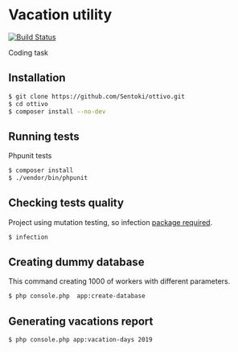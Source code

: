 # Vacation utility

[![Build Status](https://travis-ci.com/Sentoki/ottivo.svg?branch=master)](https://travis-ci.com/Sentoki/ottivo)

Coding task

## Installation

```bash
$ git clone https://github.com/Sentoki/ottivo.git
$ cd ottivo
$ composer install --no-dev

```

## Running tests
 
Phpunit tests

```bash
$ composer install
$ ./vendor/bin/phpunit

```
## Checking tests quality

Project using mutation testing, so infection [package required](https://infection.github.io/guide/installation.html#Composer).

```bash
$ infection

```

## Creating dummy database

This command creating 1000 of workers with different parameters.

```bash
$ php console.php  app:create-database

```

## Generating vacations report

```bash
$ php console.php app:vacation-days 2019

```

